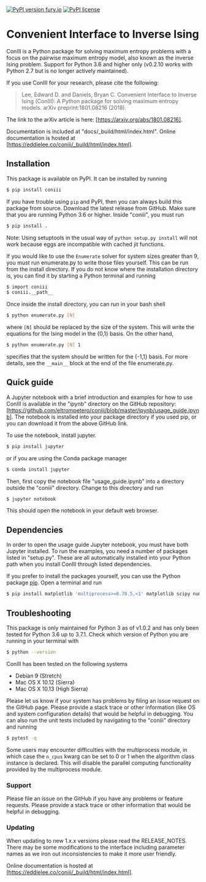 [![PyPI version fury.io](https://badge.fury.io/py/coniii.svg)](https://pypi.python.org/pypi/coniii/) [![PyPI license](https://img.shields.io/pypi/l/coniii.svg)](https://pypi.python.org/pypi/coniii/)

# Convenient Interface to Inverse Ising

ConIII is a Python package for solving maximum entropy problems with a focus on the
pairwise maximum entropy model, also known as the inverse Ising problem. Support for
Python 3.6 and higher only (v0.2.10 works with Python 2.7 but is no longer actively
maintained).

If you use ConIII for your research, please cite the following:
> Lee, Edward D. and Daniels, Bryan C.  Convenient Interface to Inverse Ising (ConIII): A
> Python package for solving maximum entropy models.  arXiv preprint:1801.08216 (2018).

The link to the arXiv article is here: [https://arxiv.org/abs/1801.08216]. 

Documentation is included at "docs/\_build/html/index.html". Online documentation is
hosted at [https://eddielee.co/coniii/_build/html/index.html].

## Installation

This package is available on PyPI. It can be installed by running 
```bash
$ pip install coniii
```

If you have trouble using `pip` and PyPI, then you can always build this package from
source.  Download the latest release from GitHub. Make sure that you are running Python
3.6 or higher.  Inside "coniii", you must run
```bash
$ pip install . 
```

Note: Using setuptools in the usual way of `python setup.py install` will not work because
eggs are incompatible with cached jit functions.

If you would like to use the `Enumerate` solver for system sizes greater than 9, you must
run enumerate.py to write those files yourself. This can be run from the install
directory.  If you do not know where the installation directory is, you can find it by
starting a Python terminal and running
```bash
$ import coniii
$ coniii.__path__
```

Once inside the install directory, you can run in your bash shell
```bash
$ python enumerate.py [N]
```

where `[N]` should be replaced by the size of the system. This will write the equations
for the Ising model in the {0,1} basis. On the other hand,

```bash
$ python enumerate.py [N] 1
```

specifies that the system should be written for the {-1,1} basis.  For more details, see
the `__main__` block at the end of the file enumerate.py.

## Quick guide

A Jupyter notebook with a brief introduction and examples for how to use ConIII is
available in the "ipynb" directory on the GitHub repository:
[https://github.com/eltrompetero/coniii/blob/master/ipynb/usage_guide.ipynb].  The
notebook is installed into your package directory if you used pip, or you can download it
from the above GitHub link.

To use the notebook, install jupyter. 
```bash
$ pip install jupyter
```
or if you are using the Conda package manager
```bash
$ conda install jupyter
```

Then, first copy the notebook file "usage_guide.ipynb" into a directory outside the
"coniii" directory.  Change to this directory and run
```bash
$ jupyter notebook
```

This should open the notebook in your default web browser.

## Dependencies

In order to open the usage guide Jupyter notebook, you must have both Jupyter installed.
To run the examples, you need a number of packages listed in "setup.py". These are all
automatically installed into your Python path when you install ConIII through listed
dependencies.

If you prefer to install the packages yourself, you can use the Python package
[pip](https://pypi.org/project/pip/).  Open a terminal and run
```bash
$ pip install matplotlib 'multiprocess>=0.70.5,<1' matplotlib scipy numpy 'numba>=0.39.0,<1' dill joblib
```

## Troubleshooting

This package is only maintained for Python 3 as of v1.0.2 and has only been tested for
Python 3.6 up to 3.7.1. Check which version of Python you are running in your terminal
with 
```bash
$ python --version
```

ConIII has been tested on the following systems
* Debian 9 (Stretch)
* Mac OS X 10.12 (Sierra)
* Mac OS X 10.13 (High Sierra)

Please let us know if your system has problems by filing an issue request on the GitHub
page. Please provide a stack trace or other information (like OS and system configuration
details) that would be helpful in debugging. You can also run the unit tests included by
navigating to the "coniii" directory and running

```bash
$ pytest -q
```

Some users may encounter difficulties with the multiprocess module, in which case the
`n_cpus` kwarg can be set to 0 or 1 when the algorithm class instance is declared.  This
will disable the parallel computing functionality provided by the multiprocess module.

### Support

Please file an issue on the GitHub if you have any problems or feature
requests. Please provide a stack trace or other information that would be helpful in
debugging.

### Updating

When updating to new 1.x.x versions please read the RELEASE_NOTES. There may
be some modifications to the interface including parameter names as we iron out
inconsistencies to make it more user friendly.

Online documentation is hosted at [https://eddielee.co/coniii/_build/html/index.html].
